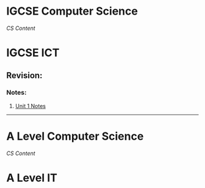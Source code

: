 # IGCSE Computer Science

*CS Content*

# IGCSE ICT
## Revision:
### Notes:
1. [Unit 1 Notes](pages/revision/unit1-notes.md)

----------------------

# A Level Computer Science

*CS Content*

# A Level IT
